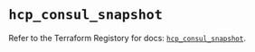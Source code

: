 # `hcp_consul_snapshot`

Refer to the Terraform Registory for docs: [`hcp_consul_snapshot`](https://www.terraform.io/docs/providers/hcp/r/consul_snapshot).
